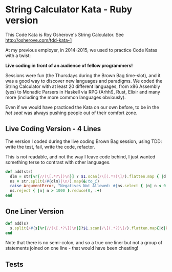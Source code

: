 # String Calculator Kata - Ruby version
This Code Kata is Roy Osherove's String Calculator. See http://osherove.com/tdd-kata-1

At my previous employer, in 2014-2015, we used to practice Code Katas with a twist:

**Live coding in front of an audience of fellow programmers!**

Sessions were fun (the Thursdays during the Brown Bag time-slot), and it was a good way to discover new languages and paradigms. We coded the String Calculator with at least 20 different languages, from x86 Assembly (yes) to Monadic Parsers in Haskell via RPG (Arhh!), Rust, Elixir and many more (including the more common languages obviously). 

Even if we would have practiced the Kata on our own before, to be in the *hot seat* was always pushing people out of their comfort zone.

## Live Coding Version - 4 Lines
The version I coded during the live coding Brown Bag session, using TDD: write the test, fail, write the code, refactor.

This is not readable, and not the way I leave code behind, I just wanted something terse to contrast with other languages.
```ruby
def add(str)
  dlm = str[%r{//(\[.*?\])\n}] ? $1.scan(/\[(.*?)\]/).flatten.map { |d| Regexp.quote(d) }.join('|') : ','
  ns = str.split(/#{dlm}|\n/).map(&:to_i)
  raise ArgumentError, "Negatives Not Allowed: #{ns.select { |n| n < 0 }.join(',') }" if ns.find { |n| n < 0 }
  ns.reject { |n| n > 1000 }.reduce(0, :+)
end
```

## One Liner Version
```ruby
def add(s)
  s.split(/#{s[%r{//(\[.*?\])\n}]?$1.scan(/\[(.*?)\]/).flatten.map{|d|Regexp.quote(d)}.join('|'):','}|\n/).map(&:to_i).select{|n|n<0?(fail ArgumentError,"Negs errors:#{s.scan(/-\d+/).join(',')}"):n}.reject{|n|n>1000}.reduce(0,:+)
end
```

Note that there is no semi-colon, and so a true one liner but not a group of statements joined on one line - that would have been cheating!
## Tests


